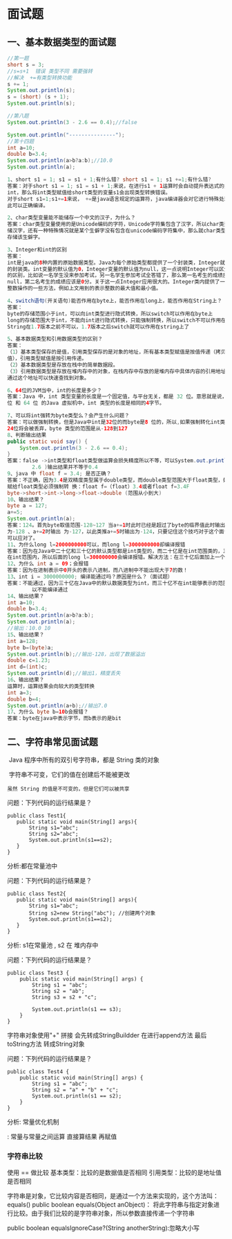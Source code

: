# 面试题

## 一、基本数据类型的面试题

```java
//第一题
short s = 3;
//s=s+1  错误 类型不同 需要强转
//解决  +=有类型转换功能
s += 1;
System.out.println(s);
s = (short) (s + 1);
System.out.println(s);

//第八题
System.out.println(3 - 2.6 == 0.4);//false

System.out.println("---------------");
//第十四题
int a=10;
double b=3.4;
System.out.println(a>b?a:b);//10.0
System.out.println(a);
```



```java
1、short s1 = 1; s1 = s1 + 1;有什么错? short s1 = 1; s1 +=1;有什么错?
答案：对于short s1 = 1; s1 = s1 + 1;来说，在进行s1 + 1运算时会自动提升表达式的类型为
int，那么将int类型赋值给short类型的变量s1会出现类型转换错误。
对于short s1=1;s1+=1来说， +=是java语言规定的运算符，java编译器会对它进行特殊处理，因
此可以正确编译。

2、char类型变量能不能储存一个中文的汉子，为什么？
答案：char类型变量使用的是Unicode编码的字符，Unicode字符集包含了汉字，所以char类型当然可以存
储汉字，还有一种特殊情况就是某个生僻字没有包含在unicode编码字符集中，那么就char类型就不能
存储该生僻字。

3、Integer和int的区别
答案：
int是java的8种内置的原始数据类型。Java为每个原始类型都提供了一个封装类，Integer就是int
的封装类。int变量的默认值为0，Integer变量的默认值为null，这一点说明Integer可以区分出未赋值和值为0
的区别，比如说一名学生没来参加考试，另一名学生参加考试全答错了，那么第一名考生的成绩应该是
null，第二名考生的成绩应该是0分。关于这一点Integer应用很大的。Integer类内提供了一些关于
整数操作的一些方法，例如上文用到的表示整数的最大值和最小值。

4、switch语句(开关语句)能否作用在byte上，能否作用在long上，能否作用在String上？
答案：
byte的存储范围小于int，可以向int类型进行隐式转换，所以switch可以作用在byte上
long的存储范围大于int，不能向int进行隐式转换，只能强制转换，所以switch不可以作用在long上
String在1.7版本之前不可以，1.7版本之后switch就可以作用在string上了

5、基本数据类型和引用数据类型的区别？
答案：
（1）基本类型保存的是值，引用类型保存的是对象的地址，所有基本类型赋值是按值传递（拷贝赋
值），引用类型赋值是按引用传递。
（2）基本数据类型是存放在栈中的简单数据段。
（3）引用数据类型是存放在堆内存中的对象，在栈内存中存放的是堆内存中具体内容的引用地址，
通过这个地址可以快速查找到对象。

6、64位的JVM当中，int的长度是多少？
答案：Java 中，int 类型变量的长度是一个固定值，与平台无关，都是 32 位。意思就是说，在 32
位 和 64 位 的Java 虚拟机中，int 类型的长度是相同的4字节。

7、可以将int强转为byte类型么？会产生什么问题？
答案：可以做强制转换，但是Java中int是32位的而byte是8 位的，所以,如果强制转化int类型的高
24位将会被丢弃，byte 类型的范围是从-128到127
8、判断输出结果
public static void say() {
    System.out.println(3 - 2.6 == 0.4);
}
答案：false ->int类型和float类型做运算会损失精度所以不等，可以System.out.println(3 -
        2.6 )输出结果并不等于0.4
9、java 中 float f = 3.4; 是否正确？
答案：不正确，因为3.4是双精度类型属于double类型，而double类型范围大于float类型，如果想要
赋给float类型必须强制转 换：float f=（float）3.4或者float f=3.4F
byte->short->int->long->float->double (范围从小到大)
10、输出结果？
byte a = 127;
a+=5;
System.out.println(a);
答案：124。首先byte取值范围-128~127 当a+=1时此时已经是超过了byte的临界值此时输出的
为-128 、a+=2时输出 为-127，以此类推a+=5时输出为-124，只要记住这个技巧对于这个面试题就
可以应对了。
11、为什么long l=2000000000可以，而long l=3000000000却编译报错
答案：因为在Java中二十亿和三十亿的默认类型都是int类型的，而二十亿是在int范围类的，三十亿不
在int范围内，所以后面的long l=300000000会编译报错。解决方法：在三十亿后面加上一个大写或 者小写的L
12、为什么 int a = 09；会报错
答案：因为在进制表示中0开头的表示八进制，而八进制中不能出现大于7的数！
13、int i = 3000000000; 编译能通过吗？原因是什么？（面试题）
答案：不能通过，因为三十亿在Java中的默认数据类型为int，而三十亿不在int能够表示的范围内，所
        以不能编译通过
14、输出结果？
int a=10;
double b=3.4;
System.out.println(a>b?a:b);
System.out.println(a);
//输出：10.0 10
15、输出结果？
int a=128;
byte b=(byte)a;
System.out.println(b);//输出-128，出现了数据溢出
double c=1.23;
int d=(int)c;
System.out.println(d);//输出1，精度丢失
16、输出结果？
运算时，运算结果会向较大的类型转换
int a=3;
double b=4;
System.out.println(a+b);//输出7.0
17、为什么 byte b=10b会报错？
答案：byte在java中表示字节，而b表示的是bit
```

## 二、字符串常见面试题

​	Java 程序中所有的双引号字符串，都是 String 类的对象 

​	字符串不可变，它们的值在创建后不能被更改

 	虽然 String 的值是不可变的，但是它们可以被共享    

问题：下列代码的运行结果是？

```
public class Test1{
   public static void main(String[] args){
       String s1="abc";
       String s2="abc";  
       System.out.println(s1==s2);	
   }
}
```

分析:都在常量池中

问题：下列代码的运行结果是？    

```
public class Test2{
   public static void main(String[] args){
       String s1="abc";
       String s2=new String("abc"); //创建两个对象
       System.out.println(s1==s2);	
   }
}
```

分析: s1在常量池  , s2 在  堆内存中

问题：下列代码的运行结果是？ 

```
public class Test3 {
    public static void main(String[] args) { 
        String s1 = "abc";
        String s2 = "ab";
        String s3 = s2 + "c";
      
        System.out.println(s1 == s3);  
    }
}
```

字符串对象使用"+"  拼接  会先转成StringBuildder 在进行append方法 最后toString方法  转成String对象

问题：下列代码的运行结果是？

```
public class Test4 {
	public static void main(String[] args) { 
		String s1 = "abc";
		String s2 = "a" + "b" + "c";
		System.out.println(s1 == s2);
	}
}
```

 分析: 常量优化机制

: 常量与常量之间运算  直接算结果 再赋值

### 字符串比较

使用 == 做比较
基本类型：比较的是数据值是否相同
引用类型：比较的是地址值是否相同

字符串是对象，它比较内容是否相同，是通过一个方法来实现的，这个方法叫：equals()
  public boolean equals(Object anObject)：
  将此字符串与指定对象进 行比较。由于我们比较的是字符串对象，所以参数直接传递一个字符串

public  boolean equalsIgnoreCase?(String anotherString):忽略大小写